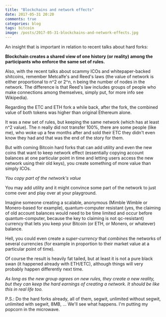 ```yaml
---
title: "Blockchains and network effects"
date: 2017-05-31 20:20
comments: true
categories: blog
tags: bitcoin
image: /posts/2017-05-31-blockchains-and-network-effects.jpg
---
```


An insight that is important in relation to recent talks about hard forks:

**Blockchain creates a shared view of one history (or reality) among the participants who enforce the same set of rules.**

Also, with the recent talks about scammy ICOs and whitepaper-backed shitcoins, remember Metcalfe's and Reed's laws (the value of network is either proportional to n^2 or 2^n, n being the number of nodes in the network. The difference is that Reed's law includes groups of people who make connections among themselves, simply put, for more info see Wikipedia).

<!--more-->

Regarding the ETC and ETH fork a while back, after the fork, the combined value of both tokens was higher than original Ethereum alone.

It was a new set of rules, but keeping the same network (which has at least n^2 value). The n really did not transfer 100%, there are some people (like me), who woke up a few months after and sold their ETC they didn't even know they had and that was the end of the story for them.

But with coming Bitcoin hard forks that can add utility and even the new coins that want to keep network effect (essentially copying account balances at one particular point in time and letting users access the new network using their old keys), you create something of more value than simply ICOs.

*You copy part of the network's value*

You may add utility and it might convince some part of the network to just come over and play over at your playground.

Imagine someone creating a scalable, anonymous (Mimble Wimble or Monero-based for example), quantum-computer resistant (yes, the claiming of old account balances would need to be time limited and occur before quantum-computer, because the key to claiming is not qc-resistant) currency that lets you keep your Bitcoin (or ETH, or Monero, or whatever) balance.

Hell, you could even create a *super-currency* that *combines* the networks of several currencies (for example in proportion to their market value at a particular point of time).

Of course the result is heavily fat tailed, but at least it is not a pure black swan (it happened already with ETH/ETC), although things will very probably happen differently next time.

*As long as the new group agrees on new rules, they create a new reality, but they can keep the hard earnings of creating a network. It should be like this in real life too.*

P.S.: Do the hard forks already, all of them, segwit, unlimited without segwit, unlimited with segwit, 8MB, ... We'll see what happens. I'm putting my popcorn in the microwave.
